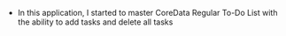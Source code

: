 - In this application, I started to master CoreData
Regular To-Do List with the ability to add tasks and delete all tasks
